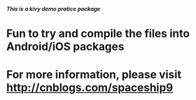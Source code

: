 ***This is a kivy demo pratice package***
#   Fun to try and compile the files into Android/iOS packages
#   For more information, please visit http://cnblogs.com/spaceship9
